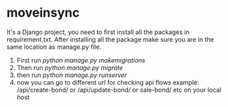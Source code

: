 # moveinsync
It's a Django project, you need to first install all the packages in requirement.txt. After installing all the package make sure you are in the same location as manage.py file. <br />

1. First run *python manage.py makemigrations*  <br/>
2. Then run *python manage.py migrate* <br/>
3. then run *python manage.py runserver* <br/>
4. now you can go to different url for checking api flows example: /api/create-bond/ or /api/update-bond/ or sale-bond/ etc on your local host
